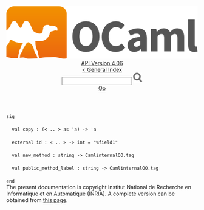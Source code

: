 <!-- ((! set title API !)) ((! set documentation !)) ((! set api !)) ((! set nobreadcrumb !)) -->
<div class="api"><header><nav class="toc brand"><a class="brand" href="https://ocaml.org/"><img src="colour-logo-gray.svg" class="svg" alt="OCaml"></a></nav><nav class="toc"><div class="toc_version"><a href="/docs" id="version-select">API Version 4.06</a></div><a href="index.html">&lt; General Index</a><div class="api_search"><input type="text" name="apisearch" id="api_search" oninput="mySearch(false);" onkeypress="this.oninput();" onclick="this.oninput();" onpaste="this.oninput();">
<img src="search_icon.svg" alt="Search" class="svg" onclick="mySearch(false)"></div>
<div id="search_results"></div><div class="toc_title"><a href="Oo.html">Oo</a></div><ul></ul></nav></header>
<code class="code"><span class="keyword">sig</span><br>
&nbsp;&nbsp;<span class="keyword">val</span>&nbsp;copy&nbsp;:&nbsp;(&lt;&nbsp;..&nbsp;&gt;&nbsp;<span class="keyword">as</span>&nbsp;<span class="keywordsign">'</span>a)&nbsp;<span class="keywordsign">-&gt;</span>&nbsp;<span class="keywordsign">'</span>a<br>
&nbsp;&nbsp;<span class="keyword">external</span>&nbsp;id&nbsp;:&nbsp;&lt;&nbsp;..&nbsp;&gt;&nbsp;<span class="keywordsign">-&gt;</span>&nbsp;int&nbsp;=&nbsp;<span class="string">"%field1"</span><br>
&nbsp;&nbsp;<span class="keyword">val</span>&nbsp;new_method&nbsp;:&nbsp;string&nbsp;<span class="keywordsign">-&gt;</span>&nbsp;<span class="constructor">CamlinternalOO</span>.tag<br>
&nbsp;&nbsp;<span class="keyword">val</span>&nbsp;public_method_label&nbsp;:&nbsp;string&nbsp;<span class="keywordsign">-&gt;</span>&nbsp;<span class="constructor">CamlinternalOO</span>.tag<br>
<span class="keyword">end</span></code><div class="copyright">The present documentation is copyright Institut National de Recherche en Informatique et en Automatique (INRIA). A complete version can be obtained from <a href="http://caml.inria.fr/pub/docs/manual-ocaml/">this page</a>.</div></div>